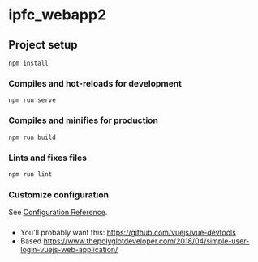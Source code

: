 # ipfc_webapp2

## Project setup
```
npm install
```

### Compiles and hot-reloads for development
```
npm run serve
```

### Compiles and minifies for production
```
npm run build
```

### Lints and fixes files
```
npm run lint
```

### Customize configuration
See [Configuration Reference](https://cli.vuejs.org/config/).

###
 - You'll probably want this: https://github.com/vuejs/vue-devtools
 - Based https://www.thepolyglotdeveloper.com/2018/04/simple-user-login-vuejs-web-application/